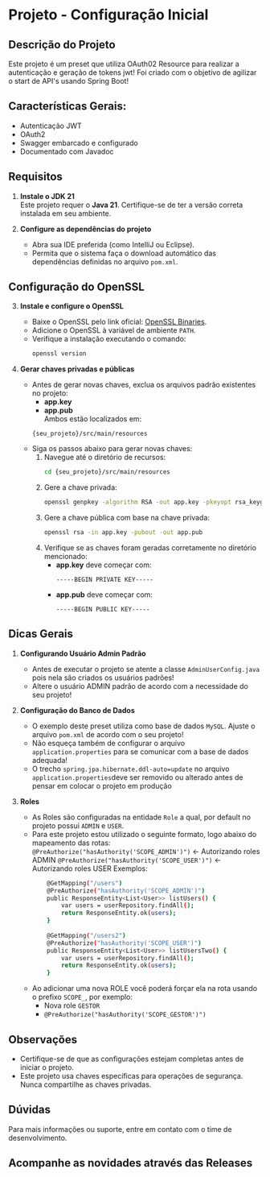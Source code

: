 # Projeto - Configuração Inicial

## Descrição do Projeto

Este projeto é um preset que utiliza OAuth02 Resource para realizar a autenticação e geração de tokens jwt! 
Foi criado com o objetivo de agilizar o start de API's usando Spring Boot! 

## Características Gerais: 
   - Autenticação JWT
   - OAuth2
   - Swagger embarcado e configurado
   - Documentado com Javadoc

## Requisitos
1. **Instale o JDK 21**  
   Este projeto requer o **Java 21**. Certifique-se de ter a versão correta instalada em seu ambiente.

2. **Configure as dependências do projeto**  
   - Abra sua IDE preferida (como IntelliJ ou Eclipse).  
   - Permita que o sistema faça o download automático das dependências definidas no arquivo `pom.xml`.

## Configuração do OpenSSL
3. **Instale e configure o OpenSSL**  
   - Baixe o OpenSSL pelo link oficial: [OpenSSL Binaries](https://wiki.openssl.org/index.php/Binaries).  
   - Adicione o OpenSSL à variável de ambiente `PATH`.  
   - Verifique a instalação executando o comando:  
     ```bash
     openssl version
     ```

4. **Gerar chaves privadas e públicas**  
   - Antes de gerar novas chaves, exclua os arquivos padrão existentes no projeto:  
     - **app.key**  
     - **app.pub**  
     Ambos estão localizados em:  
     ```
     {seu_projeto}/src/main/resources
     ```
   - Siga os passos abaixo para gerar novas chaves:  
     1. Navegue até o diretório de recursos:  
        ```bash
        cd {seu_projeto}/src/main/resources
        ```
     2. Gere a chave privada:  
        ```bash
        openssl genpkey -algorithm RSA -out app.key -pkeyopt rsa_keygen_bits:2048
        ```
     3. Gere a chave pública com base na chave privada:  
        ```bash
        openssl rsa -in app.key -pubout -out app.pub
        ```
     4. Verifique se as chaves foram geradas corretamente no diretório mencionado:  
        - **app.key** deve começar com:  
          ```
          -----BEGIN PRIVATE KEY-----
          ```
        - **app.pub** deve começar com:  
          ```
          -----BEGIN PUBLIC KEY-----
          ```

## Dicas Gerais          
1. **Configurando Usuário Admin Padrão**  
    - Antes de executar o projeto se atente a classe `AdminUserConfig.java` pois nela são criados os usuários padrões! 
    - Altere o usuário ADMIN padrão de acordo com a necessidade do seu projeto!

2. **Configuração do Banco de Dados**
    - O exemplo deste preset utiliza como base de dados `MySQL`. Ajuste o arquivo `pom.xml` de acordo com o seu projeto! 
    - Não esqueça também de configurar o arquivo `application.properties` para se comunicar com a base de dados adequada!
    - O trecho `spring.jpa.hibernate.ddl-auto=update` no arquivo `application.properties`deve ser removido ou alterado antes de pensar em colocar o projeto em produção
  
3. **Roles**
     - As Roles são configuradas na entidade `Role` a qual, por default no projeto possui `ADMIN` e `USER`.
     - Para este projeto estou utilizado o seguinte formato, logo abaixo do mapeamento das rotas: 
         `@PreAuthorize("hasAuthority('SCOPE_ADMIN')")` <- Autorizando roles ADMIN 
         `@PreAuthorize("hasAuthority('SCOPE_USER')")` <- Autorizando roles USER
      Exemplos: 
         ```bash
             @GetMapping("/users")
             @PreAuthorize("hasAuthority('SCOPE_ADMIN')")
             public ResponseEntity<List<User>> listUsers() {
                 var users = userRepository.findAll();
                 return ResponseEntity.ok(users);
             }
             
             @GetMapping("/users2")
             @PreAuthorize("hasAuthority('SCOPE_USER')")
             public ResponseEntity<List<User>> listUsersTwo() {
                 var users = userRepository.findAll();
                 return ResponseEntity.ok(users);
             }
         ```
      - Ao adicionar uma nova ROLE você poderá forçar ela na rota usando o prefixo `SCOPE_`, por exemplo:
         - Nova role `GESTOR`
         - `@PreAuthorize("hasAuthority('SCOPE_GESTOR')")`

## Observações
- Certifique-se de que as configurações estejam completas antes de iniciar o projeto.
- Este projeto usa chaves específicas para operações de segurança. Nunca compartilhe as chaves privadas.

## Dúvidas
Para mais informações ou suporte, entre em contato com o time de desenvolvimento.

## Acompanhe as novidades através das Releases
